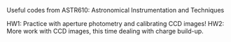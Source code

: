 Useful codes from ASTR610: Astronomical Instrumentation and Techniques

HW1: Practice with aperture photometry and calibrating CCD images!
HW2: More work with CCD images, this time dealing with charge build-up.
